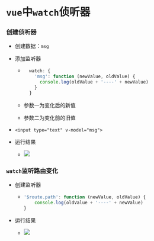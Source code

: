 # `vue`中`watch`侦听器

### 创建侦听器

- 创建数据：`msg`

- 添加监听器

  - ```js
      watch: {
        'msg': function (newValue, oldValue) {
          console.log(oldValue + '----' + newValue)
        }
      }
    ```

  - 参数一为变化后的新值

  - 参数二为变化前的旧值

- `<input type="text" v-model="msg">`

- 运行结果

  - ![](E:\PerFile\notes\markdown\vue\photo\watch监听数据变化.jpg)

### `watch`监听路由变化

- 创建监听器

  - ```js
    '$route.path': function (newValue, oldValue) {
    	console.log(oldValue + '----' + newValue)
    }
    ```

- 运行结果

  - ![](E:\PerFile\notes\markdown\vue\photo\watch监听路由变化.jpg)